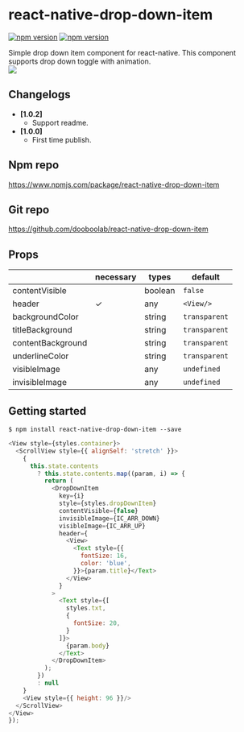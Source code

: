 # react-native-drop-down-item
<p align="left">
  <a href="https://npmjs.org/package/react-native-drop-down-item"><img alt="npm version" src="http://img.shields.io/npm/v/react-native-drop-down-item.svg?style=flat-square"></a>
  <a href="https://npmjs.org/package/react-native-drop-down-item"><img alt="npm version" src="http://img.shields.io/npm/dm/react-native-drop-down-item.svg?style=flat-square"></a>
</p>
Simple drop down item component for react-native. This component supports drop down toggle with animation.<br/>
<img src="https://user-images.githubusercontent.com/27461460/47951961-a7a7e500-dfab-11e8-9189-86c0eddb6e12.gif"/>

## Changelogs
- **[1.0.2]**
  + Support readme.
- **[1.0.0]**
  + First time publish.

## Npm repo
https://www.npmjs.com/package/react-native-drop-down-item

## Git repo
https://github.com/dooboolab/react-native-drop-down-item

## Props
|    | necessary | types | default
|----|-----|-----|---------|
|contentVisible|  | boolean | `false` |
|header| ✓ | any | `<View/>` |
|backgroundColor|  | string | `transparent` |
|titleBackground|  | string | `transparent` |
|contentBackground|  | string | `transparent` |
|underlineColor|  | string | `transparent` |
|visibleImage|  | any | `undefined` |
|invisibleImage|  | any | `undefined` |

## Getting started
`$ npm install react-native-drop-down-item --save`

```javascript
<View style={styles.container}>
  <ScrollView style={{ alignSelf: 'stretch' }}>
    {
      this.state.contents
        ? this.state.contents.map((param, i) => {
          return (
            <DropDownItem
              key={i}
              style={styles.dropDownItem}
              contentVisible={false}
              invisibleImage={IC_ARR_DOWN}
              visibleImage={IC_ARR_UP}
              header={
                <View>
                  <Text style={{
                    fontSize: 16,
                    color: 'blue',
                  }}>{param.title}</Text>
                </View>
              }
            >
              <Text style={[
                styles.txt,
                {
                  fontSize: 20,
                }
              ]}>
                {param.body}
              </Text>
            </DropDownItem>
          );
        })
        : null
    }
    <View style={{ height: 96 }}/>
  </ScrollView>
</View>
});
```
